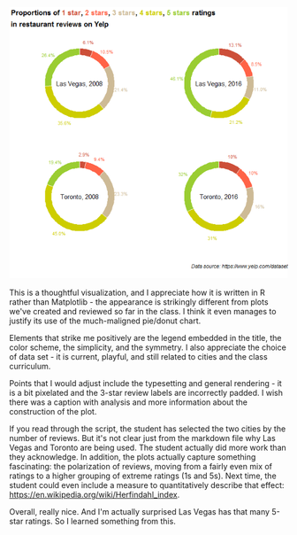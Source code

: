 ![plot](ad4336_plot.png)

This is a thoughtful visualization, and I appreciate how it is written in R rather than Matplotlib - the appearance is strikingly different from plots we've created and reviewed so far in the class. I think it even manages to justify its use of the much-maligned pie/donut chart.

Elements that strike me positively are the legend embedded in the title, the color scheme, the simplicity, and the symmetry. I also appreciate the choice of data set - it is current, playful, and still related to cities and the class curriculum.

Points that I would adjust include the typesetting and general rendering - it is a bit pixelated and the 3-star review labels are incorrectly padded. I wish there was a caption with analysis and more information about the construction of the plot. 

If you read through the script, the student has selected the two cities by the number of reviews. But it's not clear just from the markdown file why Las Vegas and Toronto are being used. The student actually did more work than they acknowledge. In addition, the plots actually capture something fascinating: the polarization of reviews, moving from a fairly even mix of ratings to a higher grouping of extreme ratings (1s and 5s). Next time, the student could even include a measure to quantitatively describe that effect: https://en.wikipedia.org/wiki/Herfindahl_index.

Overall, really nice. And I'm actually surprised Las Vegas has that many 5-star ratings. So I learned something from this.
